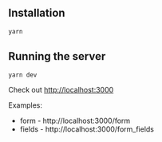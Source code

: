 ## Installation

```bash
yarn
```

## Running the server

```bash
yarn dev
```

Check out [http://localhost:3000](http://localhost:3000)

Examples:
* form - http://localhost:3000/form
* fields - http://localhost:3000/form_fields
